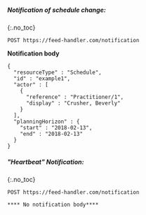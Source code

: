 ##### Notification of schedule change:
{:.no_toc}

`POST https://feed-handler.com/notification`

**Notification body**

~~~
{
  "resourceType" : "Schedule",
  "id" : "example1",
  "actor" : [
    {
      "reference" : "Practitioner/1",
      "display" : "Crusher, Beverly"
    }
  ],
  "planningHorizon" : {
    "start" : "2018-02-13",
    "end" : "2018-02-13"
  }
}
~~~

##### "Heartbeat" Notification:
{:.no_toc}
~~~
POST https://feed-handler.com/notification

**** No notification body****
~~~
